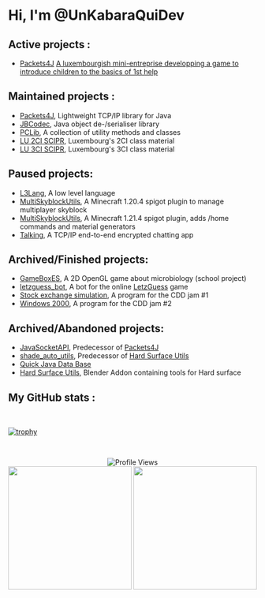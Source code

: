 Hi, I'm @UnKabaraQuiDev
===============

**Active projects** :
---------------------
- [Packets4J](https://github.com/RescueRush) [A luxembourgish mini-entreprise developping a game to introduce children to the basics of 1st help](https://rescue-rush.lu/)

**Maintained projects** :
---------------------
- [Packets4J](https://github.com/Poucy113/packets4j), Lightweight TCP/IP library for Java
- [JBCodec](https://github.com/Poucy113/jbcodec), Java object de-/serialiser library
- [PCLib](https://github.com/Poucy113/PCLib), A collection of utility methods and classes
- [LU 2CI SCIPR](https://github.com/UnKabaraQuiDev/lu_2ci_scipr/), Luxembourg's 2CI class material
- [LU 3CI SCIPR](https://github.com/UnKabaraQuiDev/lu_3ci_scipr/), Luxembourg's 3CI class material

**Paused projects**:
---------------------
- [L3Lang](https://github.com/UnKabaraQuiDev/L3Lang), A low level language
- [MultiSkyblockUtils](https://github.com/UnKabaraQuiDev/MultiSkyblockUtils), A Minecraft 1.20.4 spigot plugin to manage multiplayer skyblock
- [MultiSkyblockUtils](https://github.com/UnKabaraQuiDev/extended-generators), A Minecraft 1.21.4 spigot plugin, adds /home commands and material generators
- [Talking](https://github.com/UnKabaraQuiDev/talking), A TCP/IP end-to-end encrypted chatting app

**Archived/Finished projects**:
---------------------
- [GameBoxES](https://github.com/UnKabaraQuiDev/GameBoxES), A 2D OpenGL game about microbiology (school project)
- [letzguess_bot](https://github.com/UnKabaraQuiDev/letzguess_bot), A bot for the online [LetzGuess](https://www.letzguess.lu/) game
- [Stock exchange simulation](https://github.com/UnKabaraQuiDev/StockExchangeSimulation), A program for the CDD jam #1
- [Windows 2000](https://github.com/UnKabaraQuiDev/Windows2000), A program for the CDD jam #2

**Archived/Abandoned projects**:
---------------------
- [JavaSocketAPI](https://github.com/UnKabaraQuiDev/JavaSocketAPI), Predecessor of [Packets4J](https://github.com/Poucy113/packets4j)
- [shade_auto_utils](https://github.com/UnKabaraQuiDev/shade_auto_utils), Predecessor of [Hard Surface Utils](https://github.com/Poucy113/hard_surf_utils)
- [Quick Java Data Base](https://github.com/UnKabaraQuiDev/quickjavadatabase)
- [Hard Surface Utils](https://github.com/Poucy113/hard_surf_utils), Blender Addon containing tools for Hard surface

**My GitHub stats** :
---------------------

<br>

[![trophy](https://github-profile-trophy.vercel.app/?username=UnKabaraQuiDev)](https://github.com/ryo-ma/github-profile-trophy)

<br>
<p align="center">
  <img alt="Profile Views" src="https://komarev.com/ghpvc/?username=UnKabaraQuiDev"><br>
  <img height="250" src="https://github-readme-stats.vercel.app/api?username=UnKabaraQuiDev&show_icons=true"/>
  <img height="250" src="https://github-readme-stats.vercel.app/api/top-langs/?username=UnKabaraQuiDev&layout=donut"/>
</p>
